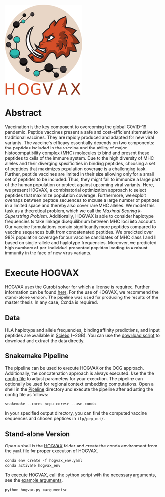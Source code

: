 ![HOGVAX Logo](HOGVAX_logo.png)

# Abstract
Vaccination is the key component to overcoming the global COVID-19 pandemic. Peptide vaccines present a safe and cost-efficient alternative to traditional vaccines. They are rapidly produced and adapted for new viral variants. The vaccine's efficacy essentially depends on two components: the peptides included in the vaccine and the ability of major histocompatibility complex (MHC) molecules to bind and present these peptides to cells of the immune system. Due to the high diversity of MHC alleles and their diverging specificities in binding peptides, choosing a set of peptides that maximizes population coverage is a challenging task. Further, peptide vaccines are limited in their size allowing only for a small set of peptides to be included. Thus, they might fail to immunize a large part of the human population or protect against upcoming viral variants. Here, we present HOGVAX, a combinatorial optimization approach to select peptides that maximize population coverage. Furthermore, we exploit overlaps between peptide sequences to include a large number of peptides in a limited space and thereby also cover rare MHC alleles. We model this task as a theoretical problem, which we call the *Maximal Scoring k-Superstring Problem*. Additionally, HOGVAX is able to consider haplotype frequencies to take linkage disequilibrium between MHC loci into account. Our vaccine formulations contain significantly more peptides compared to vaccine sequences built from concatenated peptides. We predicted over 98% population coverage for our vaccine candidates of MHC class I and II based on single-allele and haplotype frequencies. Moreover, we predicted high numbers of per-individual presented peptides leading to a robust immunity in the face of new virus variants.

# Execute HOGVAX
HOGVAX uses the Gurobi solver for which a license is required. Further information can be found [here](https://www.gurobi.com/academia/academic-program-and-licenses/). For the use of HOGVAX, we recommend the stand-alone version. The pipeline was used for producing the results of the master thesis. In any case, Conda is required.

## Data
HLA haplotype and allele frequencies, binding affinity predictions, and input peptides are available in [Sciebo](https://uni-duesseldorf.sciebo.de/s/jRTn9Vpff78kLqi) (~2GB). You can use the [download script](download_data.sh) to download and extract the data directly.

## Snakemake Pipeline
The pipeline can be used to execute HOGVAX or the OCG approach. Additionally, the concatenation approach is always executed. Use the the [config file](Pipeline/envs/config.yaml) to adjust parameters for your execution. The pipeline can optionally be used for regional context embedding computations. Open a shell in the [Pipeline](Pipeline/) directory and execute the pipeline after adjusting the config file as follows:

```shell
snakemake --cores <cpu cores> --use-conda
```

In your specified output directory, you can find the computed vaccine sequences and chosen peptides in `ilp/pep_out/`.

## Stand-alone Version
Open a shell in the [HOGVAX](HOGVAX/) folder and create the conda environment from the `yaml` file for proper execution of HOGVAX.

```shell
conda env create -f hogvax_env.yaml
conda activate hogvax_env
```

To execute HOGVAX, call the python script with the necessary arguments, see the [example arguments](HOGVAX/example_arguments.txt).

```shell
python hogvax.py <arguments>
```
